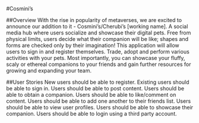 #Cosmini’s

##Overview 
With the rise in popularity of metaverses, we are excited to announce our addition to it - Cosmini’s/Cherubi’s [working name]. A social media hub where users socialize and showcase their digital pets. Free from physical limits, users decide what their companion will be like; shapes and forms are checked only by their imagination! This application will allow users to sign in and register themselves. Trade, adopt and perform various activities with your pets. Most importantly, you can showcase your fluffy, scaly or ethereal companions to your friends and gain further resources for growing and expanding your team.

##User Stories
New users should be able to register.
Existing users should be able to sign in.
Users should be able to post content.
Users should be able to obtain a companion.
Users should be able to like/comment on content.
Users should be able to add one another to their friends list.
Users should be able to view user profiles.
Users should be able to showcase their companion.
Users should be able to login using a third party account.
